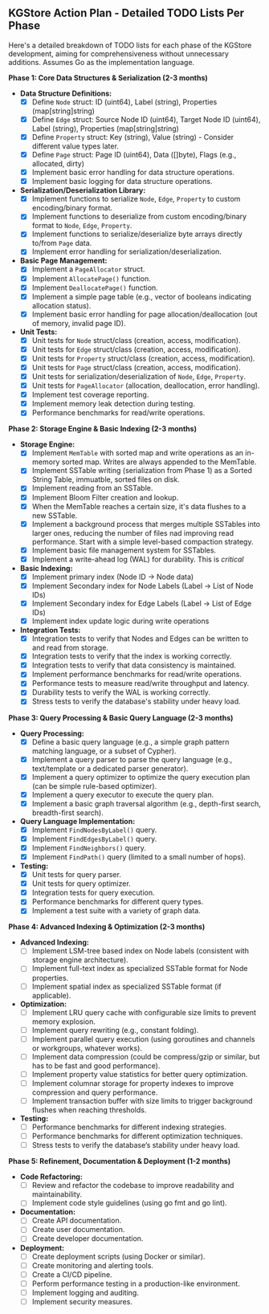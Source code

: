 ## KGStore Action Plan - Detailed TODO Lists Per Phase

Here's a detailed breakdown of TODO lists for each phase of the KGStore development, aiming for comprehensiveness without unnecessary additions.  Assumes Go as the implementation language.

**Phase 1: Core Data Structures & Serialization (2-3 months)**

* **Data Structure Definitions:**
    * [x] Define `Node` struct: ID (uint64), Label (string), Properties (map[string]string)
    * [x] Define `Edge` struct: Source Node ID (uint64), Target Node ID (uint64), Label (string), Properties (map[string]string)
    * [x] Define `Property` struct: Key (string), Value (string) - Consider different value types later.
    * [x] Define `Page` struct: Page ID (uint64), Data ([]byte),  Flags (e.g., allocated, dirty)
    * [x] Implement basic error handling for data structure operations.
    * [x] Implement basic logging for data structure operations.
* **Serialization/Deserialization Library:**
    * [x] Implement functions to serialize `Node`, `Edge`, `Property` to custom encoding/binary format.
    * [x] Implement functions to deserialize from custom encoding/binary format to `Node`, `Edge`, `Property`.
    * [x] Implement functions to serialize/deserialize byte arrays directly to/from `Page` data.
    * [x] Implement error handling for serialization/deserialization.
* **Basic Page Management:**
    * [x] Implement a `PageAllocator` struct.
    * [x] Implement `AllocatePage()` function.
    * [x] Implement `DeallocatePage()` function.
    * [x] Implement a simple page table (e.g., vector of booleans indicating allocation status).
    * [x] Implement basic error handling for page allocation/deallocation (out of memory, invalid page ID).
* **Unit Tests:**
    * [x] Unit tests for `Node` struct/class (creation, access, modification).
    * [x] Unit tests for `Edge` struct/class (creation, access, modification).
    * [x] Unit tests for `Property` struct/class (creation, access, modification).
    * [x] Unit tests for `Page` struct/class (creation, access, modification).
    * [x] Unit tests for serialization/deserialization of `Node`, `Edge`, `Property`.
    * [x] Unit tests for `PageAllocator` (allocation, deallocation, error handling).
    * [x] Implement test coverage reporting.
    * [x] Implement memory leak detection during testing.
    * [x] Performance benchmarks for read/write operations.

**Phase 2: Storage Engine & Basic Indexing (2-3 months)**

* **Storage Engine:**
    * [x] Implement `MemTable` with sorted map and write operations as an in-memory sorted map. Writes are always appended to the MemTable.
    * [x] Implement SSTable writing (serialization from Phase 1) as a Sorted String Table, immuatble, sorted files on disk.
    * [x] Implement reading from an SSTable.
    * [x] Implement Bloom Filter creation and lookup.
    * [x] When the MemTable reaches a certain size, it's data flushes to a new SSTable.
    * [x] Implement a background process that merges multiple SSTables into larger ones, reducing the number of files nad improving read performance. Start with a simple level-based compaction strategy.
    * [x] Implement basic file management system for SSTables.
    * [x] Implement a write-ahead log (WAL) for durability. This is *critical*
* **Basic Indexing:**
    * [x] Implement primary index (Node ID -> Node data)
    * [x] Implement Secondary index for Node Labels (Label -> List of Node IDs)
    * [x] Implement Secondary index for Edge Labels (Label -> List of Edge IDs)
    * [x] Implement index update logic during write operations
* **Integration Tests:**
    * [x] Integration tests to verify that Nodes and Edges can be written to and read from storage.
    * [x] Integration tests to verify that the index is working correctly.
    * [x] Integration tests to verify that data consistency is maintained.
    * [x] Implement performance benchmarks for read/write operations.
    * [x] Performance tests to measure read/write throughput and latency.
    * [x] Durability tests to verify the WAL is working correctly.
    * [x] Stress tests to verify the database's stability under heavy load.

**Phase 3: Query Processing & Basic Query Language (2-3 months)**

* **Query Processing:**
    * [x] Define a basic query language (e.g., a simple graph pattern matching language, or a subset of Cypher).
    * [x] Implement a query parser to parse the query language (e.g., text/template or a dedicated parser generator).
    * [x] Implement a query optimizer to optimize the query execution plan (can be simple rule-based optimizer).
    * [x] Implement a query executor to execute the query plan.
    * [x] Implement a basic graph traversal algorithm (e.g., depth-first search, breadth-first search).
* **Query Language Implementation:**
    * [x] Implement `FindNodesByLabel()` query.
    * [x] Implement `FindEdgesByLabel()` query.
    * [x] Implement `FindNeighbors()` query.
    * [x] Implement `FindPath()` query (limited to a small number of hops).
* **Testing:**
    * [x] Unit tests for query parser.
    * [x] Unit tests for query optimizer.
    * [x] Integration tests for query execution.
    * [x] Performance benchmarks for different query types.
    * [x] Implement a test suite with a variety of graph data.

**Phase 4: Advanced Indexing & Optimization (2-3 months)**

* **Advanced Indexing:**
    * [ ] Implement LSM-tree based index on Node labels (consistent with storage engine architecture).
    * [ ] Implement full-text index as specialized SSTable format for Node properties.
    * [ ] Implement spatial index as specialized SSTable format (if applicable).
* **Optimization:**
    * [ ] Implement LRU query cache with configurable size limits to prevent memory explosion.
    * [ ] Implement query rewriting (e.g., constant folding).
    * [ ] Implement parallel query execution (using goroutines and channels or workgroups, whatever works).
    * [ ] Implement data compression (could be compress/gzip or similar, but has to be fast and good performance).
    * [ ] Implement property value statistics for better query optimization.
    * [ ] Implement columnar storage for property indexes to improve compression and query performance.
    * [ ] Implement transaction buffer with size limits to trigger background flushes when reaching thresholds.
* **Testing:**
    * [ ] Performance benchmarks for different indexing strategies.
    * [ ] Performance benchmarks for different optimization techniques.
    * [ ] Stress tests to verify the database’s stability under heavy load.

**Phase 5: Refinement, Documentation & Deployment (1-2 months)**

* **Code Refactoring:**
    * [ ] Review and refactor the codebase to improve readability and maintainability.
    * [ ] Implement code style guidelines (using go fmt and go lint).
* **Documentation:**
    * [ ] Create API documentation.
    * [ ] Create user documentation.
    * [ ] Create developer documentation.
* **Deployment:**
    * [ ] Create deployment scripts (using Docker or similar).
    * [ ] Create monitoring and alerting tools.
    * [ ] Create a CI/CD pipeline.
    * [ ] Perform performance testing in a production-like environment.
    * [ ] Implement logging and auditing.
    * [ ] Implement security measures.
